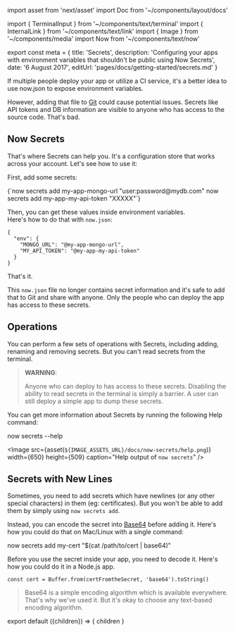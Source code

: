 import asset from 'next/asset'
import Doc from '~/components/layout/docs'

import { TerminalInput } from '~/components/text/terminal'
import { InternalLink } from '~/components/text/link'
import { Image } from '~/components/media'
import Now from '~/components/text/now'

export const meta = {
  title: 'Secrets',
  description: 'Configuring your apps with environment variables that shouldn\'t be public using Now Secrets',
  date: '6 August 2017',
  editUrl: 'pages/docs/getting-started/secrets.md'
}

If multiple people deploy your app or utilize a CI service, it's a better idea to use <InternalLink href="/docs/getting-started/environment-variables#via-“now.json”">now.json</InternalLink> to expose environment variables.

However, adding that file to [Git](https://en.wikipedia.org/wiki/Git) could cause potential issues. Secrets like API tokens and DB information are visible to anyone who has access to the source code. That's bad.

## Now Secrets

That's where <Now color="#000"/> Secrets can help you. It's a configuration store that works across your account. Let's see how to use it:

First, add some secrets:

<TerminalInput>
{`now secrets add my-app-mongo-url "user:password@mydb.com"
now secrets add my-app-my-api-token "XXXXX"`}
</TerminalInput>

Then, you can get these values inside environment variables.<br/>
Here's how to do that with `now.json`:

```
{
  "env": {
    "MONGO_URL": "@my-app-mongo-url",
    "MY_API_TOKEN": "@my-app-my-api-token"
  }
}
```

That's it.

This `now.json` file no longer contains secret information and it's safe to add that to Git and share with anyone. Only the people who can deploy the app has access to these secrets.

## Operations
You can perform a few sets of operations with <Now color="#000"/> Secrets, including adding, renaming and removing secrets. But you can't read secrets from the terminal.

> **WARNING**:
>
> Anyone who can deploy to <Now color="#000"/> has access to these secrets. Disabling the ability to read secrets in the terminal is simply a barrier.
> A user can still deploy a simple app to dump these secrets.


You can get more information about <Now color="#000"/> Secrets by running the following Help command:

<TerminalInput>now secrets --help</TerminalInput>

<Image
  src={asset(`${IMAGE_ASSETS_URL}/docs/now-secrets/help.png`)}
  width={650}
  height={509}
  caption="Help output of `now secrets`"
/>

## Secrets with New Lines

Sometimes, you need to add secrets which have newlines (or any other special characters) in them (eg: certificates). But you won't be able to add them by simply using `now secrets add`.

Instead, you can encode the secret into [Base64](https://en.wikipedia.org/wiki/Base64) before adding it. Here's how you could do that on Mac/Linux with a single command:

<TerminalInput>now secrets add my-cert "$(cat /path/to/cert | base64)"</TerminalInput>

Before you use the secret inside your app, you need to decode it. Here's how you could do it in a Node.js app.

```
const cert = Buffer.from(certFromtheSecret, 'base64').toString()
```

> Base64 is a simple encoding algorithm which is available everywhere.<br/>
> That's why we've used it. But it's okay to choose any text-based encoding algorithm.

export default ({children}) => <Doc meta={meta}>{ children }</Doc>
